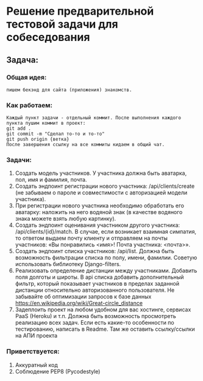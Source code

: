 # Решение предварительной тестовой задачи для собеседования

## Задача:
### Общая идея: 

    пишем бекэнд для сайта (приложения) знакомств.

### Как работаем:

    Каждый пункт задачи - отдельный коммит. После выполнения каждого пункта пушим коммит в проект:
    git add .
    git commit -m "Сделал то-то и то-то"
    git push origin {ветка}
    После завершения ссылку на все коммиты кидаем в общий чат.

### Задачи:

1. Создать модель участников. У участника должна быть аватарка, пол, имя и фамилия, почта.
1. Создать эндпоинт регистрации нового участника: /api/clients/create (не забываем о пароле и совместимости с авторизацией модели участника).
1. При регистрации нового участника необходимо обработать его аватарку: наложить на него водяной знак (в качестве водяного знака можете взять любую картинку).
1. Создать эндпоинт оценивания участником другого участника: /api/clients/{id}/match. В случае, если возникает взаимная симпатия, то ответом выдаем почту клиенту и отправляем на почты участников: «Вы понравились <имя>! Почта участника: <почта>».
1. Создать эндпоинт списка участников: /api/list. Должна быть возможность фильтрации списка по полу, имени, фамилии. Советую использовать библиотеку Django-filters.
1. Реализовать определение дистанции между участниками. Добавить поля долготы и широты. В api списка добавить дополнительный фильтр, который показывает участников в пределах заданной дистанции относительно авторизованного пользователя. Не забывайте об оптимизации запросов к базе данных
https://en.wikipedia.org/wiki/Great-circle_distance
1. Задеплоить проект на любом удобном для вас хостинге, сервисах PaaS (Heroku) и т.п. Должна быть возможность просмотреть реализацию всех задач. Если есть какие-то особенности по тестированию, написать в Readme. Там же оставить ссылку/ссылки на АПИ проекта

### Приветствуется:

1. Аккуратный код
1. Соблюдение PEP8 (Pycodestyle)
